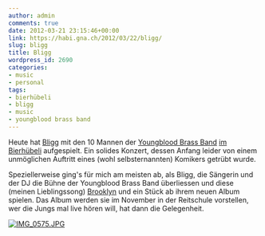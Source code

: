 ```yaml
---
author: admin
comments: true
date: 2012-03-21 23:15:46+00:00
link: https://habi.gna.ch/2012/03/22/bligg/
slug: bligg
title: Bligg
wordpress_id: 2690
categories:
- music
- personal
tags:
- bierhübeli
- bligg
- music
- youngblood brass band
---
```


Heute hat [Bligg](http://bligg.ch/) mit den 10 Mannen der [Youngblood Brass Band](http://www.youngbloodbrassband.com/) [im Bierhübeli](https://habi.gna.ch/2012/01/08/bligg-feat-youngblood-brass-band/) aufgespielt. Ein solides Konzert, dessen Anfang leider von einem unmöglichen Auftritt eines (wohl selbsternannten) Komikers getrübt wurde.




Speziellerweise ging's für mich am meisten ab, als Bligg, die Sängerin und der DJ die Bühne der Youngblood Brass Band überliessen und diese (meinen Lieblingssong) [Brooklyn](http://www.youtube.com/watch?v=9QKeXWEYCSI) und ein Stück ab ihrem neuen Album spielen. Das Album werden sie im November in der Reitschule vorstellen, wer die Jungs mal live hören will, hat dann die Gelegenheit.




[![IMG_0575.JPG](https://habi.gna.ch/wp-content/uploads/2012/03/IMG_0575-tm.jpg)](https://habi.gna.ch/wp-content/uploads/2012/03/IMG_0575.jpg)
